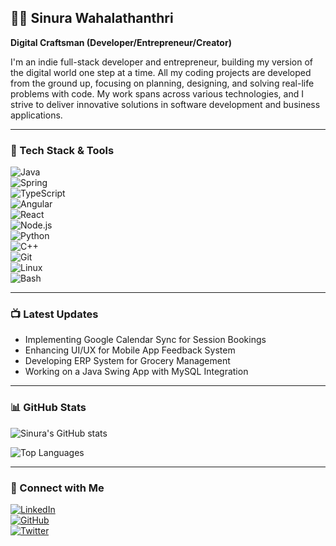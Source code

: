 ## 🏄‍♂️ Sinura Wahalathanthri  
**Digital Craftsman (Developer/Entrepreneur/Creator)**  

I'm an indie full-stack developer and entrepreneur, building my version of the digital world one step at a time. All my coding projects are developed from the ground up, focusing on planning, designing, and solving real-life problems with code. My work spans across various technologies, and I strive to deliver innovative solutions in software development and business applications.

---

### 🧐 Tech Stack & Tools

![Java](https://img.shields.io/badge/Java-ED8B00?style=for-the-badge&logo=java&logoColor=white)  
![Spring](https://img.shields.io/badge/Spring-6DB33F?style=for-the-badge&logo=spring&logoColor=white)  
![TypeScript](https://img.shields.io/badge/TypeScript-007ACC?style=for-the-badge&logo=typescript&logoColor=white)  
![Angular](https://img.shields.io/badge/Angular-DD0031?style=for-the-badge&logo=angular&logoColor=white)  
![React](https://img.shields.io/badge/React-20232A?style=for-the-badge&logo=react&logoColor=61DAFB)  
![Node.js](https://img.shields.io/badge/Node.js-43853D?style=for-the-badge&logo=node.js&logoColor=white)  
![Python](https://img.shields.io/badge/Python-3776AB?style=for-the-badge&logo=python&logoColor=white)  
![C++](https://img.shields.io/badge/C%2B%2B-00599C?style=for-the-badge&logo=c%2B%2B&logoColor=white)  
![Git](https://img.shields.io/badge/Git-F05032?style=for-the-badge&logo=git&logoColor=white)  
![Linux](https://img.shields.io/badge/Linux-FCC624?style=for-the-badge&logo=linux&logoColor=black)  
![Bash](https://img.shields.io/badge/Bash-4EAA25?style=for-the-badge&logo=gnubash&logoColor=white)  

---

### 📺 Latest Updates
- Implementing Google Calendar Sync for Session Bookings  
- Enhancing UI/UX for Mobile App Feedback System  
- Developing ERP System for Grocery Management  
- Working on a Java Swing App with MySQL Integration  

---

### 📊 GitHub Stats
![Sinura's GitHub stats](https://github-readme-stats.vercel.app/api?username=sinuraw&show_icons=true&theme=radical)  

![Top Languages](https://github-readme-stats.vercel.app/api/top-langs/?username=sinuraw&layout=compact&theme=radical)  

---

### 💌 Connect with Me
[![LinkedIn](https://img.shields.io/badge/LinkedIn-0077B5?style=for-the-badge&logo=linkedin&logoColor=white)](https://linkedin.com/in/sinuraw)  
[![GitHub](https://img.shields.io/badge/GitHub-100000?style=for-the-badge&logo=github&logoColor=white)](https://github.com/sinuraw)  
[![Twitter](https://img.shields.io/badge/Twitter-1DA1F2?style=for-the-badge&logo=twitter&logoColor=white)](https://twitter.com/sinuraw)  
